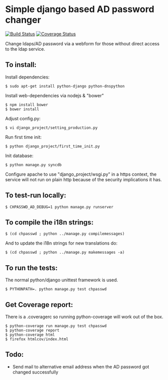 Simple django based AD password changer
======================================

[![Build Status](https://travis-ci.org/mvo5/chpasswd-ldap-django.png)](https://travis-ci.org/mvo5/chpasswd-ldap-django)
[![Coverage Status](https://coveralls.io/repos/mvo5/chpasswd-ldap-django/badge.png?branch=master)](https://coveralls.io/r/mvo5/chpasswd-ldap-django)


Change ldaps/AD password via a webform for those without
direct access to the ldap service.

To install:
-----------

Install dependencies:
```
$ sudo apt-get install python-django python-dnspython
```

Install web-dependencies via nodejs & "bower"
```
$ npm install bower
$ bower install
```

Adjust config.py:
```
$ vi django_project/setting_production.py
```

Run first time init:
```
$ python django_project/first_time_init.py
```

Init database:
```
$ python manage.py syncdb
```

Configure apache to use "django_project/wsgi.py" in a https context, the
service will not run on plain http because of the security
implications it has.

To test-run locally:
--------------------
```
$ CHPASSWD_AD_DEBUG=1 python manage.py runserver
```

To compile the i18n strings:
----------------------------
```
$ (cd chpasswd ; python ../manage.py compilemessages)
```

And to update the i18n strings for new translations do:
```
$ (cd chpasswd ; python ../manage.py makemessages -a)
```

To run the tests:
-----------------

The normal python/django unittest framework is used.
```
$ PYTHONPATH=. python manage.py test chpasswd
```

Get Coverage report:
--------------------

There is a .coveragerc so running python-coverage will work out of the box.
```
$ python-coverage run manage.py test chpasswd
$ python-coverage report
$ python-coverage html
$ firefox htmlcov/index.html
```

Todo:
-----
* Send mail to alternative email address when the AD password got
  changed successfully
